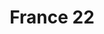 ---
layout: post.njk
image: /images/fr-22.png
title: France 22
description: Normandy to Paris
tag: /photography
---